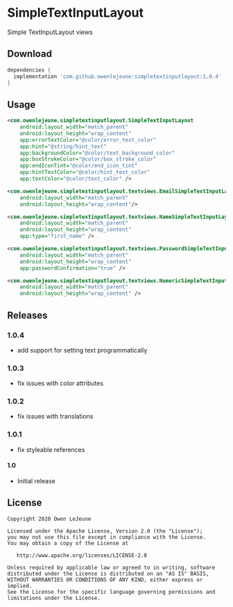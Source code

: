 # SimpleTextInputLayout

Simple TextInputLayout views

## Download
```groovy
dependencies {
  implementation 'com.github.owenlejeune:simpletextinputlayout:1.0.4'
}
```

## Usage
```xml
<com.owenlejeune.simpletextinputlayout.SimpleTextInputLayout
    android:layout_width="match_parent"
    android:layout_height="wrap_content"
    app:errorTextColor="@color/error_text_color"
    app:hint="@string/hint_text"
    app:backgroundColor="@color/text_background_color"
    app:boxStrokeColor="@color/box_stroke_color"
    app:endIconTint="@color/end_icon_tint"
    app:hintTextColor="@color/hint_text_color"
    app:textColor="@color/text_color" />

<com.owenlejeune.simpletextinputlayout.textviews.EmailSimpleTextInputLayout
    android:layout_width="match_parent"
    android:layout_height="wrap_content"/>

<com.owenlejeune.simpletextinputlayout.textviews.NameSimpleTextInputLayout
    android:layout_width="match_parent"
    android:layout_height="wrap_content"
    app:type="first_name" />

<com.owenlejeune.simpletextinputlayout.textviews.PasswordSimpleTextInputLayout
    android:layout_width="match_parent"
    android:layout_height="wrap_content"
    app:passwordConfirmation="true" />

<com.owenlejeune.simpletextinputlayout.textviews.NumericSimpleTextInputLayout
    android:layout_width="match_parent"
    android:layout_height="wrap_content" />
```

## Releases

### 1.0.4
* add support for setting text programmatically

### 1.0.3
* fix issues with color attributes

### 1.0.2
* fix issues with translations

### 1.0.1
* fix styleable references

#### 1.0
* Initial release

## License
```
Copyright 2020 Owen LeJeune

Licensed under the Apache License, Version 2.0 (the "License");
you may not use this file except in compliance with the License.
You may obtain a copy of the License at

   http://www.apache.org/licenses/LICENSE-2.0

Unless required by applicable law or agreed to in writing, software
distributed under the License is distributed on an "AS IS" BASIS,
WITHOUT WARRANTIES OR CONDITIONS OF ANY KIND, either express or implied.
See the License for the specific language governing permissions and
limitations under the License.
